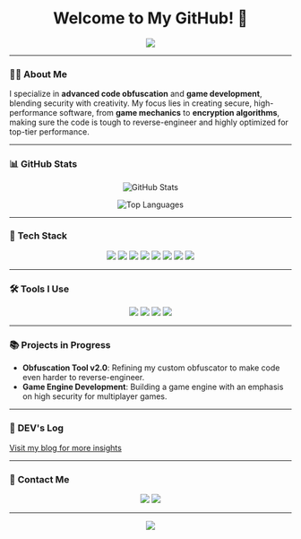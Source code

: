 <h1 align="center">Welcome to My GitHub! 👋</h1>

<p align="center">
  <img src="https://capsule-render.vercel.app/api?type=waving&color=gradient&height=200&section=header&text=Welcome%20to%20My%20GitHub&fontSize=50&animation=fadeIn&fontAlignY=38&desc=Expert%20in%20Game%20Development%20and%20Obfuscation&descAlignY=51&descAlign=62">
</p>

---

### 👨‍💻 **About Me**
I specialize in **advanced code obfuscation** and **game development**, blending security with creativity. My focus lies in creating secure, high-performance software, from **game mechanics** to **encryption algorithms**, making sure the code is tough to reverse-engineer and highly optimized for top-tier performance.

---

### 📊 **GitHub Stats**

<p align="center">
  <img src="https://github-readme-stats.vercel.app/api?username=jiholee0&show_icons=true&theme=radical&count_private=true" alt="GitHub Stats" />
</p>

<p align="center">
  <img src="https://github-readme-stats.vercel.app/api/top-langs/?username=jiholee0&layout=compact&theme=radical" alt="Top Languages" />
</p>

---

### 🔧 **Tech Stack**
<p align="center">
  <img src="https://img.shields.io/badge/Java-ED8B00?style=for-the-badge&logo=java&logoColor=white" />
  <img src="https://img.shields.io/badge/C++-00599C?style=for-the-badge&logo=cplusplus&logoColor=white" />
  <img src="https://img.shields.io/badge/Assembly-007AAC?style=for-the-badge&logo=assembly&logoColor=white" />
  <img src="https://img.shields.io/badge/Python-3776AB?style=for-the-badge&logo=python&logoColor=white" />
  <img src="https://img.shields.io/badge/JavaScript-F7DF1E?style=for-the-badge&logo=javascript&logoColor=black" />
  <img src="https://img.shields.io/badge/Unity-100000?style=for-the-badge&logo=unity&logoColor=white" />
  <img src="https://img.shields.io/badge/Unreal-0E1128?style=for-the-badge&logo=unreal-engine&logoColor=white" />
  <img src="https://img.shields.io/badge/MySQL-4479A1?style=for-the-badge&logo=mysql&logoColor=white" />
</p>

---

### 🛠 **Tools I Use**
<p align="center">
  <img src="https://img.shields.io/badge/Visual%20Studio-5C2D91?style=for-the-badge&logo=visual%20studio&logoColor=white" />
  <img src="https://img.shields.io/badge/Obfuscators-FF9900?style=for-the-badge&logo=obfuscators&logoColor=white" />
  <img src="https://img.shields.io/badge/Git-F05032?style=for-the-badge&logo=git&logoColor=white" />
  <img src="https://img.shields.io/badge/Docker-2496ED?style=for-the-badge&logo=docker&logoColor=white" />
</p>

---

### 📚 **Projects in Progress**
- **Obfuscation Tool v2.0**: Refining my custom obfuscator to make code even harder to reverse-engineer.
- **Game Engine Development**: Building a game engine with an emphasis on high security for multiplayer games.

---

### 📝 **DEV's Log**
[Visit my blog for more insights](https://easyhomputer.tistory.com/22)

---

### 📧 **Contact Me**
<p align="center">
  <a href="mailto:youremail@gmail.com"><img src="https://img.shields.io/badge/Gmail-D14836?style=for-the-badge&logo=gmail&logoColor=white" /></a>
  <a href="https://www.instagram.com/yourusername"><img src="https://img.shields.io/badge/Instagram-E4405F?style=for-the-badge&logo=instagram&logoColor=white" /></a>
</p>

---

<p align="center">
  <img src="https://capsule-render.vercel.app/api?type=waving&color=gradient&height=200&section=footer">
</p>
